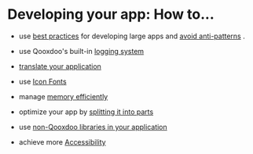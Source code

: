# Developing your app: How to...

- use [best practices](../best_practices.md) for developing
  large apps and [avoid anti-patterns](../antipatterns.md) .

- use Qooxdoo's built-in [logging system](logging.md)

- [translate your application](internationalization.md)

- use [Icon Fonts](icon_fonts.md)

- manage [memory efficiently](memory_management.md)

- optimize your app by [splitting it into parts](parts.md)

- use
  [non-Qooxdoo libraries in your application](using_non_qx_libs.md)

- achieve more [Accessibility](accessibility.md)
